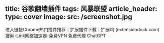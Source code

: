title: 谷歌翻墙插件
tags: 风暴联盟
article_header:
  type: cover
  image:
    src: /screenshot.jpg
---

进入链接Chrome热门插件推荐｜扩展插件下载｜扩展坞 (extensiondock.com)
搜索 iLink网络加速器-免费VPN 免费代理 ChatGPT

